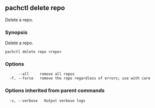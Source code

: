 ## pachctl delete repo

Delete a repo.

### Synopsis


Delete a repo.

```
pachctl delete repo <repo>
```

### Options

```
      --all     remove all repos
  -f, --force   remove the repo regardless of errors; use with care
```

### Options inherited from parent commands

```
  -v, --verbose   Output verbose logs
```

